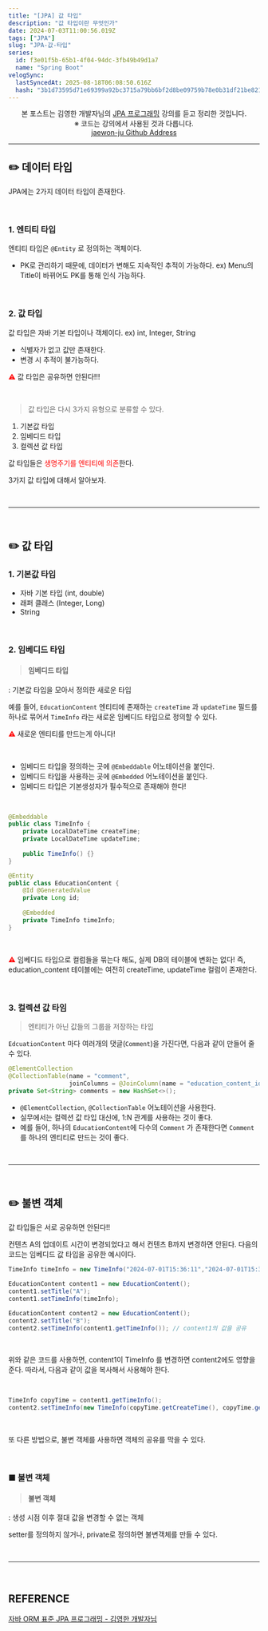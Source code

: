 ```yaml
---
title: "[JPA] 값 타입"
description: "값 타입이란 무엇인가"
date: 2024-07-03T11:00:56.019Z
tags: ["JPA"]
slug: "JPA-값-타입"
series:
  id: f3e01f5b-65b1-4f04-94dc-3fb49b49d1a7
  name: "Spring Boot"
velogSync:
  lastSyncedAt: 2025-08-18T06:08:50.616Z
  hash: "3b1d73595d71e69399a92bc3715a79bb6bf2d8be09759b78e0b31df21be821d2"
---
```


<center>본 포스트는 김영한 개발자님의 <a href = "https://www.inflearn.com/course/ORM-JPA-Basic">JPA 프로그래밍</a> 강의를 듣고 정리한 것입니다.<br> ※ 코드는 강의에서 사용된 것과 다릅니다.<br> <a href = https://github.com/jaewon-ju/Learning_Spring>jaewon-ju Github Address</a></center>


---


## ✏️ 데이터 타입
JPA에는 2가지 데이터 타입이 존재한다.

<br>

### 1. 엔티티 타입
엔티티 타입은 ```@Entity``` 로 정의하는 객체이다.

- PK로 관리하기 때문에, 데이터가 변해도 지속적인 추적이 가능하다.
ex) Menu의 Title이 바뀌어도 PK를 통해 인식 가능하다.

<br>

### 2. 값 타입
값 타입은 자바 기본 타입이나 객체이다.
ex) int, Integer, String

- 식별자가 없고 값만 존재한다.
- 변경 시 추적이 불가능하다.

<span style = "color:red">⚠️</span> 값 타입은 공유하면 안된다!!!

<br>

>값 타입은 다시 3가지 유형으로 분류할 수 있다.

1. 기본값 타입
2. 임베디드 타입
3. 컬렉션 값 타입

값 타입들은 <span style = "color:red">생명주기를 엔티티에 의존</span>한다.

3가지 값 타입에 대해서 알아보자.

<br>

---

<br>

## ✏️ 값 타입
### 1. 기본값 타입

- 자바 기본 타입 (int, double)
- 래퍼 클래스 (Integer, Long)
- String

<br>

### 2. 임베디드 타입
>#### 임베디드 타입
: 기본값 타입을 모아서 정의한 새로운 타입

예를 들어, ```EducationContent``` 엔티티에 존재하는 ```createTime``` 과 ```updateTime``` 필드를 하나로 묶어서 ```TimeInfo``` 라는 새로운 임베디드 타입으로 정의할 수 있다.

<span style = "color:red">⚠️</span> 새로운 엔티티를 만드는게 아니다!

<br>

- 임베디드 타입을 정의하는 곳에 ```@Embeddable``` 어노테이션을 붙인다.
- 임베디드 타입을 사용하는 곳에 ```@Embedded``` 어노테이션을 붙인다.
- 임베디드 타입은 기본생성자가 필수적으로 존재해야 한다!

<br>

```java
@Embeddable
public class TimeInfo {
	private LocalDateTime createTime;
	private LocalDateTime updateTime;
    
    public TimeInfo() {}
}
```
```java
@Entity
public class EducationContent {
	@Id @GeneratedValue
    private Long id;
    
    @Embedded
    private TimeInfo timeInfo;
}
```

<br>

<span style = "color:red">⚠️</span> 임베디드 타입으로 컬럼들을 묶는다 해도, 실제 DB의 테이블에 변화는 없다!
즉, education_content 테이블에는 여전히 createTime, updateTime 컬럼이 존재한다.

<br>

### 3. 컬렉션 값 타임
> 엔티티가 아닌 값들의 그룹을 저장하는 타입

```EdcuationContent``` 마다 여러개의 댓글(```Comment```)을 가진다면, 다음과 같이 만들어 줄 수 있다.

```java
@ElementCollection
@CollectionTable(name = "comment",
				 joinColumns = @JoinColumn(name = "education_content_id"))
private Set<String> comments = new HashSet<>();
```

- ```@ElementCollection```, ```@CollectionTable``` 어노테이션을 사용한다.
- 실무에서는 컬렉션 값 타입 대신에, 1:N 관계를 사용하는 것이 좋다.
- 예를 들어, 하나의 ```EducationContent```에 다수의 ```Comment``` 가 존재한다면 ```Comment```를 하나의 엔티티로 만드는 것이 좋다.

<br>

---

<br>

## ✏️ 불변 객체
값 타입들은 서로 공유하면 안된다!!

컨텐츠 A의 업데이트 시간이 변경되었다고 해서 컨텐츠 B까지 변경하면 안된다.
다음의 코드는 임베디드 값 타입을 공유한 예시이다.

```java
TimeInfo timeInfo = new TimeInfo("2024-07-01T15:36:11","2024-07-01T15:36:11")

EducationContent content1 = new EducationContent();
content1.setTitle("A");
content1.setTimeInfo(timeInfo);

EducationContent content2 = new EducationContent();
content2.setTitle("B");
content2.setTimeInfo(content1.getTimeInfo()); // content1의 값을 공유
```

<br>

위와 같은 코드를 사용하면, content1이 TimeInfo 를 변경하면 content2에도 영향을 준다.
따라서, 다음과 같이 값을 복사해서 사용해야 한다.

<br>

```java
TimeInfo copyTime = content1.getTimeInfo();
content2.setTimeInfo(new TimeInfo(copyTime.getCreateTime(), copyTime.getUpdateTime())); // 값을 복사해서 사용
```

<br>

또 다른 방법으로, 불변 객체를 사용하면 객체의 공유를 막을 수 있다.

<br>

### ■ 불변 객체
> #### 불변 객체
: 생성 시점 이후 절대 값을 변경할 수 없는 객체


setter를 정의하지 않거나, private로 정의하면 불변객체를 만들 수 있다.


<br>

---

<br>

## REFERENCE
<a href = "https://www.inflearn.com/course/ORM-JPA-Basic">자바 ORM 표준 JPA 프로그래밍 - 김영한 개발자님</a>
